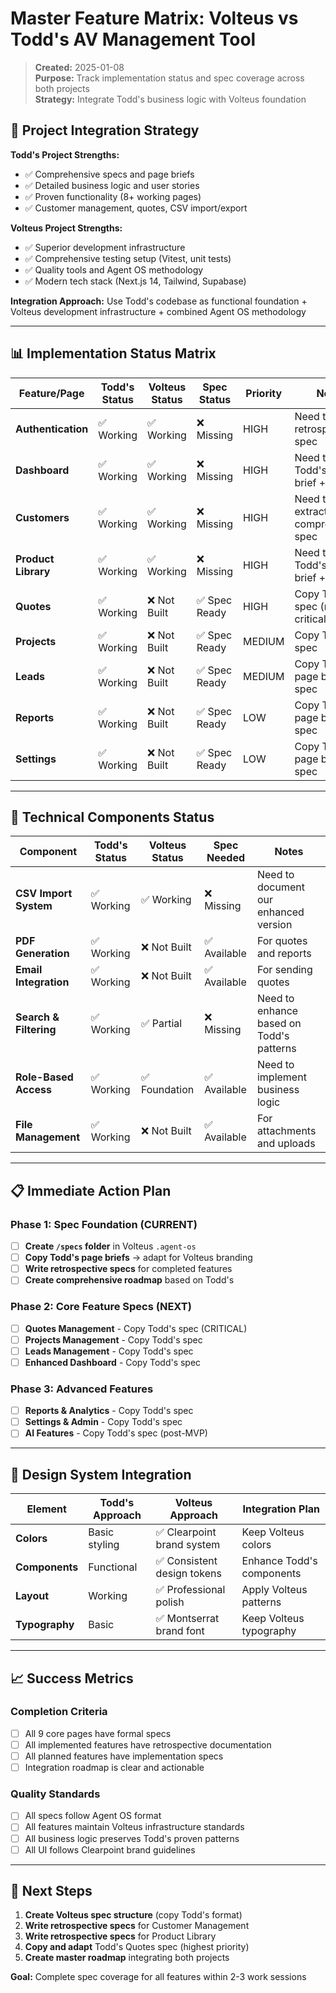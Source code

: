 # Master Feature Matrix: Volteus vs Todd's AV Management Tool

> **Created:** 2025-01-08  
> **Purpose:** Track implementation status and spec coverage across both projects  
> **Strategy:** Integrate Todd's business logic with Volteus foundation

## 🎯 **Project Integration Strategy**

**Todd's Project Strengths:**
- ✅ Comprehensive specs and page briefs
- ✅ Detailed business logic and user stories
- ✅ Proven functionality (8+ working pages)
- ✅ Customer management, quotes, CSV import/export

**Volteus Project Strengths:**
- ✅ Superior development infrastructure
- ✅ Comprehensive testing setup (Vitest, unit tests)
- ✅ Quality tools and Agent OS methodology
- ✅ Modern tech stack (Next.js 14, Tailwind, Supabase)

**Integration Approach:** Use Todd's codebase as functional foundation + Volteus development infrastructure + combined Agent OS methodology

---

## 📊 **Implementation Status Matrix**

| Feature/Page | Todd's Status | Volteus Status | Spec Status | Priority | Notes |
|--------------|---------------|----------------|-------------|----------|-------|
| **Authentication** | ✅ Working | ✅ Working | ❌ Missing | HIGH | Need to write retrospective spec |
| **Dashboard** | ✅ Working | ✅ Working | ❌ Missing | HIGH | Need to copy Todd's page brief + spec |
| **Customers** | ✅ Working | ✅ Working | ❌ Missing | HIGH | Need to extract Todd's comprehensive spec |
| **Product Library** | ✅ Working | ✅ Working | ❌ Missing | HIGH | Need to copy Todd's page brief + spec |
| **Quotes** | ✅ Working | ❌ Not Built | ✅ Spec Ready | HIGH | Copy Todd's spec (most critical feature) |
| **Projects** | ✅ Working | ❌ Not Built | ✅ Spec Ready | MEDIUM | Copy Todd's spec |
| **Leads** | ✅ Working | ❌ Not Built | ✅ Spec Ready | MEDIUM | Copy Todd's page brief + spec |
| **Reports** | ✅ Working | ❌ Not Built | ✅ Spec Ready | LOW | Copy Todd's page brief + spec |
| **Settings** | ✅ Working | ❌ Not Built | ✅ Spec Ready | LOW | Copy Todd's page brief + spec |

---

## 🔧 **Technical Components Status**

| Component | Todd's Status | Volteus Status | Spec Needed | Notes |
|-----------|---------------|----------------|-------------|-------|
| **CSV Import System** | ✅ Working | ✅ Working | ❌ Missing | Need to document our enhanced version |
| **PDF Generation** | ✅ Working | ❌ Not Built | ✅ Available | For quotes and reports |
| **Email Integration** | ✅ Working | ❌ Not Built | ✅ Available | For sending quotes |
| **Search & Filtering** | ✅ Working | ✅ Partial | ❌ Missing | Need to enhance based on Todd's patterns |
| **Role-Based Access** | ✅ Working | ✅ Foundation | ✅ Available | Need to implement business logic |
| **File Management** | ✅ Working | ❌ Not Built | ✅ Available | For attachments and uploads |

---

## 📋 **Immediate Action Plan**

### **Phase 1: Spec Foundation (CURRENT)**
- [ ] **Create `/specs` folder** in Volteus `.agent-os`
- [ ] **Copy Todd's page briefs** → adapt for Volteus branding
- [ ] **Write retrospective specs** for completed features
- [ ] **Create comprehensive roadmap** based on Todd's

### **Phase 2: Core Feature Specs (NEXT)**
- [ ] **Quotes Management** - Copy Todd's spec (CRITICAL)
- [ ] **Projects Management** - Copy Todd's spec  
- [ ] **Leads Management** - Copy Todd's spec
- [ ] **Enhanced Dashboard** - Copy Todd's spec

### **Phase 3: Advanced Features**
- [ ] **Reports & Analytics** - Copy Todd's spec
- [ ] **Settings & Admin** - Copy Todd's spec
- [ ] **AI Features** - Copy Todd's spec (post-MVP)

---

## 🎨 **Design System Integration**

| Element | Todd's Approach | Volteus Approach | Integration Plan |
|---------|----------------|------------------|------------------|
| **Colors** | Basic styling | ✅ Clearpoint brand system | Keep Volteus colors |
| **Components** | Functional | ✅ Consistent design tokens | Enhance Todd's components |
| **Layout** | Working | ✅ Professional polish | Apply Volteus patterns |
| **Typography** | Basic | ✅ Montserrat brand font | Keep Volteus typography |

---

## 📈 **Success Metrics**

### **Completion Criteria**
- [ ] All 9 core pages have formal specs
- [ ] All implemented features have retrospective documentation
- [ ] All planned features have implementation specs
- [ ] Integration roadmap is clear and actionable

### **Quality Standards**
- [ ] All specs follow Agent OS format
- [ ] All features maintain Volteus infrastructure standards
- [ ] All business logic preserves Todd's proven patterns
- [ ] All UI follows Clearpoint brand guidelines

---

## 📝 **Next Steps**

1. **Create Volteus spec structure** (copy Todd's format)
2. **Write retrospective specs** for Customer Management
3. **Write retrospective specs** for Product Library  
4. **Copy and adapt** Todd's Quotes spec (highest priority)
5. **Create master roadmap** integrating both projects

**Goal:** Complete spec coverage for all features within 2-3 work sessions
